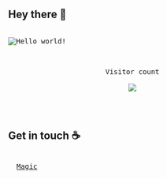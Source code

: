 ## Hey there :wave:
<pre>

<img align="center" src="https://raw.githubusercontent.com/sagar-viradiya/sagar-viradiya/master/resources/banner.png" alt="Hello world!">

<p align="center"> 
Visitor count<br>
<img src="https://profile-counter.glitch.me/Ash310u/count.svg" />
</p>
  
</pre>

## Get in touch :coffee:

<pre>
  
  <a href="https://linktree-ashu.netlify.app" target="_blank">Magic</a>

</pre>
